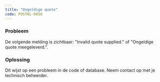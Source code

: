 ```yaml
---
title: "Ongeldige quote"
code: POSTNL-0050
---
```

### Probleem

De volgende melding is zichtbaar: "Invalid quote supplied." of "Ongeldige quote meegeleverd.".

### Oplossing

Dit wijst op een probleem in de code of database. Neem contact op met je technisch beheerder.
